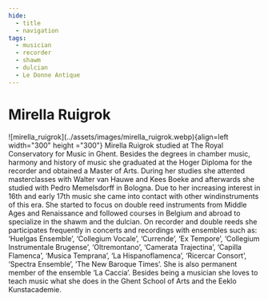 ```yaml
---
hide:
  - title
  - navigation
tags: 
  - musician
  - recorder
  - shawm
  - dulcian
  - Le Donne Antique  
---
```


# Mirella Ruigrok

<div class="grid" markdown>
![mirella_ruigrok](../assets/images/mirella_ruigrok.webp){align=left width="300" height ="300"}
Mirella Ruigrok studied at The Royal Conservatory for Music in Ghent. Besides the degrees in chamber music, harmony and history of music she graduated at the Hoger Diploma for the recorder and obtained a Master of Arts. During her studies she attented masterclasses with Walter van Hauwe and Kees Boeke and afterwards she studied with Pedro Memelsdorff in Bologna. Due to her increasing interest in 16th and early 17th music she came into contact with other windinstruments of this era. She started to focus on double reed instruments from Middle Ages and Renaissance and followed courses in Belgium and abroad to specialize in the shawm and the dulcian. On recorder and double reeds she participates frequently in concerts and recordings with ensembles such as: ‘Huelgas Ensemble’, ‘Collegium Vocale’, ‘Currende’, ‘Ex Tempore’, ‘Collegium Instrumentale Brugense’, ‘Oltremontano’, ‘Camerata Trajectina’, ‘Capilla Flamenca’, ‘Musica Temprana’, ‘La Hispanoflamenca’, ‘Ricercar Consort’, ‘Spectra Ensemble’, ‘The New Baroque Times’. She is also permanent member of the ensemble ‘La Caccia’. Besides being a musician she loves to teach music what she does in the Ghent School of Arts and the Eeklo Kunstacademie.



</div> 

